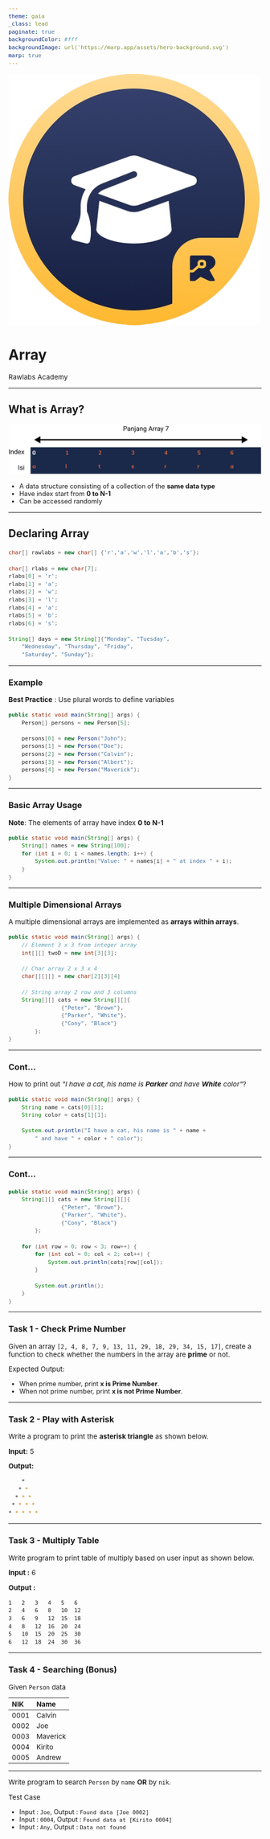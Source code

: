 ```yaml
---
theme: gaia
_class: lead
paginate: true
backgroundColor: #fff
backgroundImage: url('https://marp.app/assets/hero-background.svg')
marp: true
---
```


![bg left:40% 60%](./../images/rawlabs-academy-logo.png)

# **Array**

Rawlabs Academy

---
<style scoped>
    ul {
        font-size: 0.8rem;
    }
</style>
## What is **Array**?
![w:1000 left](../images/materi-java/basic-prorgamming/array.png)
- A data structure consisting of a collection of the **same data type**
- Have index start from **0 to N-1**
- Can be accessed randomly

---
## Declaring Array

```java
char[] rawlabs = new char[] {'r','a','w','l','a','b','s'};

char[] rlabs = new char[7];
rlabs[0] = 'r';
rlabs[1] = 'a';
rlabs[2] = 'w';
rlabs[3] = 'l';
rlabs[4] = 'a';
rlabs[5] = 'b';
rlabs[6] = 's';

String[] days = new String[]{"Monday", "Tuesday", 
    "Wednesday", "Thursday", "Friday",
    "Saturday", "Sunday"};
```

---
### Example
**Best Practice** : Use plural words to define variables
```java
public static void main(String[] args) {
    Person[] persons = new Person[5];
    
    persons[0] = new Person("John");
    persons[1] = new Person("Doe");
    persons[2] = new Person("Calvin");
    persons[3] = new Person("Albert");
    persons[4] = new Person("Maverick");
}
```

---
### Basic Array **Usage**

**Note**: The elements of array have index **0 to N-1**
```java
public static void main(String[] args) {
    String[] names = new String[100];
    for (int i = 0; i < names.length; i++) {
        System.out.println("Value: " + names[i] + " at index " + i);
    }
}
```

---
<style scoped>
    ul, pre {
        font-size: 0.8rem;
    }
</style>
### **Multiple Dimensional** Arrays

A multiple dimensional arrays are implemented as **arrays within arrays**.

```java
public static void main(String[] args) {
    // Element 3 x 3 from integer array
    int[][] twoD = new int[3][3];

    // Char array 2 x 3 x 4
    char[][][] = new char[2][3][4]

    // String array 2 row and 3 columns
    String[][] cats = new String[][]{
                {"Peter", "Brown"},
                {"Parker", "White"},
                {"Cony", "Black"}
        };
}
```

---
### Cont...
How to print out *"I have a cat, his name is **Parker** and have **White** color"*?

```java
public static void main(String[] args) {
    String name = cats[0][1];
    String color = cats[1][1];

    System.out.println("I have a cat, his name is " + name +
        " and have " + color + " color");
}
```

---
### Cont...

```java
public static void main(String[] args) {
    String[][] cats = new String[][]{
                {"Peter", "Brown"},
                {"Parker", "White"},
                {"Cony", "Black"}
        };
    
    for (int row = 0; row < 3; row++) {
        for (int col = 0; col < 2; col++) {
            System.out.println(cats[row][col]);
        }

        System.out.println();
    }
}
```

---
### Task 1 - Check **Prime Number**
Given an array `[2, 4, 8, 7, 9, 13, 11, 29, 18, 29, 34, 15, 17]`, create a function to check whether the numbers in the array are **prime** or not.

Expected Output:
- When prime number, print **x is Prime Number**.
- When not prime number, print **x is not Prime Number**.

---
### Task 2 - Play with **Asterisk**
Write a program to print the **asterisk triangle** as shown below.

**Input:** 5

**Output:**
```bash
    * 
   * * 
  * * * 
 * * * * 
* * * * *
```

---
<style scoped>
    p {
        font-size: 0.85rem;
    }
</style>
### Task 3 - **Multiply Table**

Write program to print table of multiply based on user input as shown below.

**Input :** 6

**Output :**
```bash
1	2	3	4	5	6	
2	4	6	8	10	12	
3	6	9	12	15	18	
4	8	12	16	20	24	
5	10	15	20	25	30	
6	12	18	24	30	36
```

---
<style scoped>
    table {
        font-size: 0.85rem;
        width: 100%;
    }
</style>
### Task 4 - **Searching** (Bonus)
Given `Person` data

| NIK | Name |
|:----|:-----|
| 0001 | Calvin |
| 0002 | Joe |
| 0003 | Maverick |
| 0004 | Kirito |
| 0005 | Andrew |

---
Write program to search `Person` by `name` **OR** by `nik`.

Test Case
- Input : `Joe`, Output : `Found data [Joe 0002]`
- Input : `0004`, Output : `Found data at [Kirito 0004]`
- Input : `Any`, Output : `Data not found`